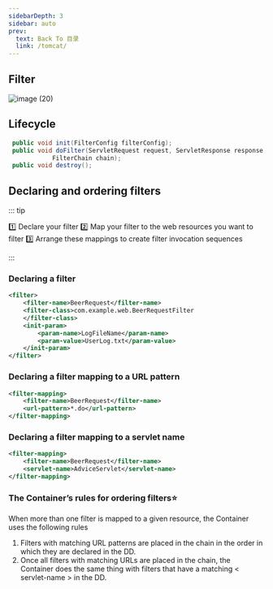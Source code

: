 ```yaml
---
sidebarDepth: 3
sidebar: auto
prev:
  text: Back To 目录
  link: /tomcat/
---
```




## Filter

![image (20)](https://gitee.com/q10viking/PictureRepos/raw/master/images//202112061803042.jpg)



## Lifecycle

```java
 public void init(FilterConfig filterConfig);
 public void doFilter(ServletRequest request, ServletResponse response,
            FilterChain chain);
 public void destroy();
```

## Declaring and ordering filters

::: tip

:one: Declare your filter
:two: Map your filter to the web resources you want to filter
:three: Arrange these mappings to create filter invocation sequences

:::

### Declaring a filter

```xml
<filter>
    <filter-name>BeerRequest</filter-name>
    <filter-class>com.example.web.BeerRequestFilter
    </filter-class>
    <init-param>
        <param-name>LogFileName</param-name>
        <param-value>UserLog.txt</param-value>
    </init-param>
</filter>
```

### Declaring a filter mapping to a URL pattern

```xml
<filter-mapping>
    <filter-name>BeerRequest</filter-name>
    <url-pattern>*.do</url-pattern>
</filter-mapping>
```

### Declaring a filter mapping to a servlet name

```xml
<filter-mapping>
    <filter-name>BeerRequest</filter-name>
    <servlet-name>AdviceServlet</servlet-name>
</filter-mapping>
```

### The Container’s rules for ordering filters:star:

When more than one filter is mapped to a given resource, the Container uses the following rules

1. Filters with matching URL patterns are placed in the chain in the order in which they are declared in the DD.
2. Once all filters with matching URLs are placed in the chain, the Container does the same thing with filters that have a matching < servlet-name > in the DD.

